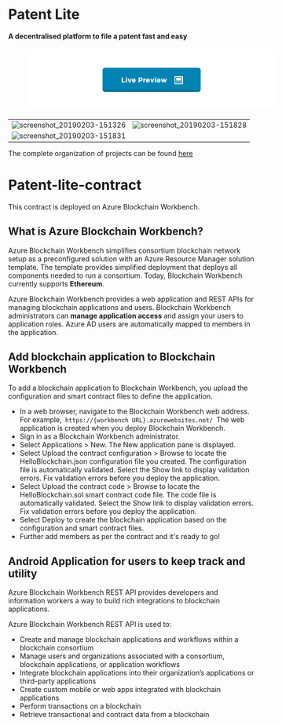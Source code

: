 # Patent Lite

<div style = "text-align:center; display:inline;">
<h4 style = "display: inline;">A decentralised platform to file a patent fast and easy<h4>
<a href="https://litehai-vtt6wd.azurewebsites.net/applications/10/workflows/10" style = "style = "display: inline;""><img src = "demo.png" style = "position:relative;left:40px;"></image></a>
</div>
  
  |  | |
| ------------- | ------------- |
|![screenshot_20190203-151326](https://user-images.githubusercontent.com/34534870/52193690-69ee7d00-2876-11e9-9272-68b0074a2b8f.jpg) | ![screenshot_20190203-151828](https://user-images.githubusercontent.com/34534870/52193693-6bb84080-2876-11e9-8893-914ce8b561ee.jpg) |
|![screenshot_20190203-151831](https://user-images.githubusercontent.com/34534870/52193695-6d820400-2876-11e9-96c0-7c5c4aa27378.jpg) |

 The complete organization of projects can be found <a href="https://github.com/dotslash-litehai">here</a>
  
  # Patent-lite-contract

This contract is deployed on Azure Blockchain Workbench.


## What is Azure Blockchain Workbench?
Azure Blockchain Workbench simplifies consortium blockchain network setup as a preconfigured solution with an Azure Resource Manager solution template. The template provides simplified deployment that deploys all components needed to run a consortium. Today, Blockchain Workbench currently supports <b> Ethereum</b>.

Azure Blockchain Workbench provides a web application and REST APIs for managing blockchain applications and users. Blockchain Workbench administrators can <b>manage application access</b> and assign your users to application roles. Azure AD users are automatically mapped to members in the application.

## Add blockchain application to Blockchain Workbench
To add a blockchain application to Blockchain Workbench, you upload the configuration and smart contract files to define the application.

- In a web browser, navigate to the Blockchain Workbench web address. For example,<code> https://{workbench URL}.azurewebsites.net/ </code>The web application is created when you deploy Blockchain Workbench.
- Sign in as a Blockchain Workbench administrator.
- Select Applications > New. The New application pane is displayed.
- Select Upload the contract configuration > Browse to locate the HelloBlockchain.json configuration file you created. The configuration file is automatically validated. Select the Show link to display validation errors. Fix validation errors before you deploy the application.
- Select Upload the contract code > Browse to locate the HelloBlockchain.sol smart contract code file. The code file is automatically validated. Select the Show link to display validation errors. Fix validation errors before you deploy the application.
- Select Deploy to create the blockchain application based on the configuration and smart contract files.
- Further add members as per the contract and it's ready to go!

## Android Application for users to keep track and utility
Azure Blockchain Workbench REST API provides developers and information workers a way to build rich integrations to blockchain applications.

Azure Blockchain Workbench REST API is used to:

- Create and manage blockchain applications and workflows within a blockchain consortium
- Manage users and organizations associated with a consortium, blockchain applications, or application workflows
- Integrate blockchain applications into their organization’s applications or third-party applications
- Create custom mobile or web apps integrated with blockchain applications
- Perform transactions on a blockchain
- Retrieve transactional and contract data from a blockchain
